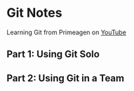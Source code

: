 # Git Notes

Learning Git from Primeagen on [YouTube](https://www.youtube.com/watch?v=rH3zE7VlIMs&t=62s)

## Part 1: Using Git Solo

## Part 2: Using Git in a Team